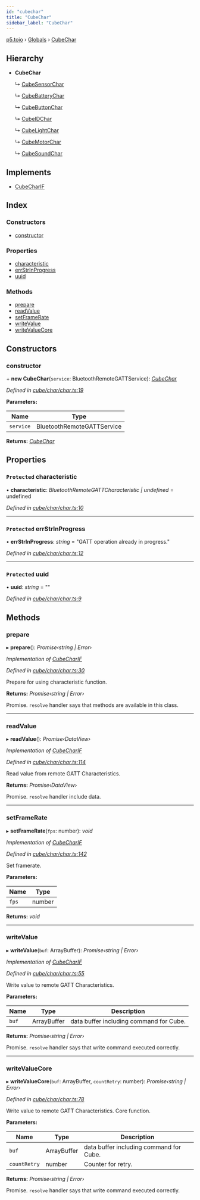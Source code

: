 ```yaml
---
id: "cubechar"
title: "CubeChar"
sidebar_label: "CubeChar"
---
```


[p5.toio](../index.md) › [Globals](../globals.md) › [CubeChar](cubechar.md)

## Hierarchy

* **CubeChar**

  ↳ [CubeSensorChar](cubesensorchar.md)

  ↳ [CubeBatteryChar](cubebatterychar.md)

  ↳ [CubeButtonChar](cubebuttonchar.md)

  ↳ [CubeIDChar](cubeidchar.md)

  ↳ [CubeLightChar](cubelightchar.md)

  ↳ [CubeMotorChar](cubemotorchar.md)

  ↳ [CubeSoundChar](cubesoundchar.md)

## Implements

* [CubeCharIF](../interfaces/cubecharif.md)

## Index

### Constructors

* [constructor](cubechar.md#constructor)

### Properties

* [characteristic](cubechar.md#protected-characteristic)
* [errStrInProgress](cubechar.md#protected-errstrinprogress)
* [uuid](cubechar.md#protected-uuid)

### Methods

* [prepare](cubechar.md#prepare)
* [readValue](cubechar.md#readvalue)
* [setFrameRate](cubechar.md#setframerate)
* [writeValue](cubechar.md#writevalue)
* [writeValueCore](cubechar.md#writevaluecore)

## Constructors

###  constructor

\+ **new CubeChar**(`service`: BluetoothRemoteGATTService): *[CubeChar](cubechar.md)*

*Defined in [cube/char/char.ts:19](https://github.com/tetunori/p5.toio/blob/7e9fa1c/src/cube/char/char.ts#L19)*

**Parameters:**

Name | Type |
------ | ------ |
`service` | BluetoothRemoteGATTService |

**Returns:** *[CubeChar](cubechar.md)*

## Properties

### `Protected` characteristic

• **characteristic**: *BluetoothRemoteGATTCharacteristic | undefined* = undefined

*Defined in [cube/char/char.ts:10](https://github.com/tetunori/p5.toio/blob/7e9fa1c/src/cube/char/char.ts#L10)*

___

### `Protected` errStrInProgress

• **errStrInProgress**: *string* = "GATT operation already in progress."

*Defined in [cube/char/char.ts:12](https://github.com/tetunori/p5.toio/blob/7e9fa1c/src/cube/char/char.ts#L12)*

___

### `Protected` uuid

• **uuid**: *string* = ""

*Defined in [cube/char/char.ts:9](https://github.com/tetunori/p5.toio/blob/7e9fa1c/src/cube/char/char.ts#L9)*

## Methods

###  prepare

▸ **prepare**(): *Promise‹string | Error›*

*Implementation of [CubeCharIF](../interfaces/cubecharif.md)*

*Defined in [cube/char/char.ts:30](https://github.com/tetunori/p5.toio/blob/7e9fa1c/src/cube/char/char.ts#L30)*

Prepare for using characteristic function.

**Returns:** *Promise‹string | Error›*

Promise. `resolve` handler says that methods are available in this class.

___

###  readValue

▸ **readValue**(): *Promise‹DataView›*

*Implementation of [CubeCharIF](../interfaces/cubecharif.md)*

*Defined in [cube/char/char.ts:114](https://github.com/tetunori/p5.toio/blob/7e9fa1c/src/cube/char/char.ts#L114)*

Read value from remote GATT Characteristics.

**Returns:** *Promise‹DataView›*

Promise. `resolve` handler include data.

___

###  setFrameRate

▸ **setFrameRate**(`fps`: number): *void*

*Implementation of [CubeCharIF](../interfaces/cubecharif.md)*

*Defined in [cube/char/char.ts:142](https://github.com/tetunori/p5.toio/blob/7e9fa1c/src/cube/char/char.ts#L142)*

Set framerate.

**Parameters:**

Name | Type |
------ | ------ |
`fps` | number |

**Returns:** *void*

___

###  writeValue

▸ **writeValue**(`buf`: ArrayBuffer): *Promise‹string | Error›*

*Implementation of [CubeCharIF](../interfaces/cubecharif.md)*

*Defined in [cube/char/char.ts:55](https://github.com/tetunori/p5.toio/blob/7e9fa1c/src/cube/char/char.ts#L55)*

Write value to remote GATT Characteristics.

**Parameters:**

Name | Type | Description |
------ | ------ | ------ |
`buf` | ArrayBuffer | data buffer including command for Cube.  |

**Returns:** *Promise‹string | Error›*

Promise. `resolve` handler says that write command executed correctly.

___

###  writeValueCore

▸ **writeValueCore**(`buf`: ArrayBuffer, `countRetry`: number): *Promise‹string | Error›*

*Defined in [cube/char/char.ts:78](https://github.com/tetunori/p5.toio/blob/7e9fa1c/src/cube/char/char.ts#L78)*

Write value to remote GATT Characteristics. Core function.

**Parameters:**

Name | Type | Description |
------ | ------ | ------ |
`buf` | ArrayBuffer | data buffer including command for Cube. |
`countRetry` | number | Counter for retry.  |

**Returns:** *Promise‹string | Error›*

Promise. `resolve` handler says that write command executed correctly.
